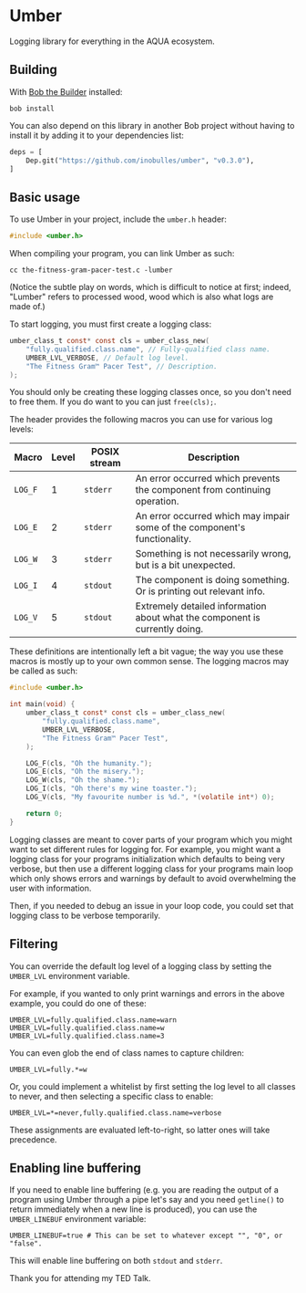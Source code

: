 # Umber

Logging library for everything in the AQUA ecosystem.

## Building

With [Bob the Builder](https://github.com/inobulles/bob) installed:

```console
bob install
```

You can also depend on this library in another Bob project without having to install it by adding it to your dependencies list:

```py
deps = [
	Dep.git("https://github.com/inobulles/umber", "v0.3.0"),
]
```

## Basic usage

To use Umber in your project, include the `umber.h` header:

```c
#include <umber.h>
```

When compiling your program, you can link Umber as such:

```console
cc the-fitness-gram-pacer-test.c -lumber
```

(Notice the subtle play on words, which is difficult to notice at first; indeed, "Lumber" refers to processed wood, wood which is also what logs are made of.)

To start logging, you must first create a logging class:

```c
umber_class_t const* const cls = umber_class_new(
	"fully.qualified.class.name", // Fully-qualified class name.
	UMBER_LVL_VERBOSE, // Default log level.
	"The Fitness Gram™ Pacer Test", // Description.
);
```

You should only be creating these logging classes once, so you don't need to free them.
If you do want to you can just `free(cls);`.

The header provides the following macros you can use for various log levels:

|Macro  |Level|POSIX stream|Description|
|-------|-----|------------|-----------|
|`LOG_F`|1    |`stderr`    |An error occurred which prevents the component from continuing operation.|
|`LOG_E`|2    |`stderr`    |An error occurred which may impair some of the component's functionality.|
|`LOG_W`|3    |`stderr`    |Something is not necessarily wrong, but is a bit unexpected.|
|`LOG_I`|4    |`stdout`    |The component is doing something. Or is printing out relevant info.|
|`LOG_V`|5    |`stdout`    |Extremely detailed information about what the component is currently doing.|

These definitions are intentionally left a bit vague; the way you use these macros is mostly up to your own common sense.
The logging macros may be called as such:

```c
#include <umber.h>

int main(void) {
	umber_class_t const* const cls = umber_class_new(
		"fully.qualified.class.name",
		UMBER_LVL_VERBOSE,
		"The Fitness Gram™ Pacer Test",
	);

	LOG_F(cls, "Oh the humanity.");
	LOG_E(cls, "Oh the misery.");
	LOG_W(cls, "Oh the shame.");
	LOG_I(cls, "Oh there's my wine toaster.");
	LOG_V(cls, "My favourite number is %d.", *(volatile int*) 0);

	return 0;
}
```

Logging classes are meant to cover parts of your program which you might want to set different rules for logging for.
For example, you might want a logging class for your programs initialization which defaults to being very verbose, but then use a different logging class for your programs main loop which only shows errors and warnings by default to avoid overwhelming the user with information.

Then, if you needed to debug an issue in your loop code, you could set that logging class to be verbose temporarily.

## Filtering

You can override the default log level of a logging class by setting the `UMBER_LVL` environment variable.

For example, if you wanted to only print warnings and errors in the above example, you could do one of these:

```console
UMBER_LVL=fully.qualified.class.name=warn
UMBER_LVL=fully.qualified.class.name=w
UMBER_LVL=fully.qualified.class.name=3
```

You can even glob the end of class names to capture children:

```console
UMBER_LVL=fully.*=w
```

Or, you could implement a whitelist by first setting the log level to all classes to never, and then selecting a specific class to enable:

```console
UMBER_LVL=*=never,fully.qualified.class.name=verbose
```

These assignments are evaluated left-to-right, so latter ones will take precedence.

## Enabling line buffering

If you need to enable line buffering (e.g. you are reading the output of a program using Umber through a pipe let's say and you need `getline()` to return immediately when a new line is produced), you can use the `UMBER_LINEBUF` environment variable:

```console
UMBER_LINEBUF=true # This can be set to whatever except "", "0", or "false".
```

This will enable line buffering on both `stdout` and `stderr`.

Thank you for attending my TED Talk.
